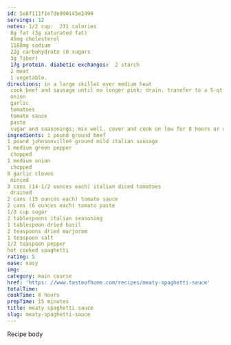 ```yaml
---
id: 5a8f111f1e7de900145e2490
servings: 12
notes: 1/2 cup:  231 calories
 8g fat (3g saturated fat)
 45mg cholesterol
 1188mg sodium
 22g carbohydrate (0 sugars
 3g fiber)
 17g protein. diabetic exchanges:  2 starch
 2 meat
 1 vegetable.
directions: in a large skillet over medium heat
 cook beef and sausage until no longer pink; drain. transfer to a 5-qt. slow cooker. stir in green pepper
 onion
 garlic
 tomatoes
 tomato sauce
 paste
 sugar and seasonings; mix well. cover and cook on low for 8 hours or until bubbly. serve over spaghetti.
ingredients: 1 pound ground beef
1 pound johnsonville® ground mild italian sausage
1 medium green pepper
 chopped
1 medium onion
 chopped
8 garlic cloves
 minced
3 cans (14-1/2 ounces each) italian diced tomatoes
 drained
2 cans (15 ounces each) tomato sauce
2 cans (6 ounces each) tomato paste
1/3 cup sugar
2 tablespoons italian seasoning
1 tablespoon dried basil
2 teaspoons dried marjoram
1 teaspoon salt
1/2 teaspoon pepper
hot cooked spaghetti
rating: 5
ease: easy
img:
category: main course
href: 'https: //www.tasteofhome.com/recipes/meaty-spaghetti-sauce'
totalTime:
cookTime: 8 hours
prepTime: 15 minutes
title: meaty spaghetti sauce
slug: meaty-spaghetti-sauce
---
```

Recipe body